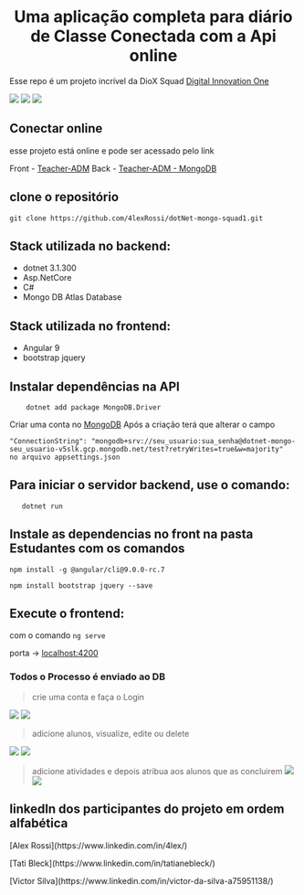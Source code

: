 <h1 align="center">Uma aplicação completa para diário de Classe Conectada com a Api online</h1>

Esse repo é um projeto incrível da DioX Squad
[Digital Innovation One](https://digitalinnovation.one/sign-up?ref=QFX2ZVP4RU)

![](https://img.shields.io/github/stars/4lexRossi/dotNet-mongo-squad1.svg) ![](https://img.shields.io/github/forks/4lexRossi/dotNet-mongo-squad1.svg) ![](https://img.shields.io/github/issues/4lexRossi/dotNet-mongo-squad1.svg)

## Conectar online
esse projeto está online e pode ser acessado pelo link

Front - [Teacher-ADM](https://teacher-adm.azurewebsites.net/)
Back - [Teacher-ADM - MongoDB](https://teacheradm.azurewebsites.net/swagger)

## clone o repositório 

`git clone https://github.com/4lexRossi/dotNet-mongo-squad1.git`

## Stack utilizada no backend:

 * dotnet 3.1.300
 * Asp.NetCore
 * C#
 * Mongo DB Atlas Database

## Stack utilizada no frontend:

 * Angular 9
 * bootstrap jquery

## Instalar dependências na API
```
    dotnet add package MongoDB.Driver
```

Criar uma conta no [MongoDB](https://www.mongodb.com/)
Após a criação terá que alterar o campo 

```
"ConnectionString": "mongodb+srv://seu_usuario:sua_senha@dotnet-mongo-seu_usuario-v5slk.gcp.mongodb.net/test?retryWrites=true&w=majority"
no arquivo appsettings.json
```

## Para iniciar o servidor backend, use o comando:

```
   dotnet run
```
## Instale as dependencias no front na pasta Estudantes com os comandos

`npm install -g @angular/cli@9.0.0-rc.7`

`npm install bootstrap jquery --save`

## Execute o frontend:

com o comando `ng serve`

porta -> [localhost:4200](http://localhost:4200/)

### Todos o Processo é enviado ao DB

>crie uma conta e faça o Login

![](https://imgur.com/QcgsVoA.jpg)
![](https://imgur.com/JqPq8j4.jpg)

>adicione alunos, visualize, edite ou delete

![](https://imgur.com/JinajFx.jpg)
![](https://imgur.com/bvwn7j2.jpg)

>adicione atividades e depois atribua aos alunos que as concluirem
![](https://imgur.com/PqCflYQ.jpg)
![](https://imgur.com/oZRwu1T.jpg)

## linkedIn dos participantes do projeto em ordem alfabética

<p>[Alex Rossi](https://www.linkedin.com/in/4lex/)</p>
<p>[Tati Bleck](https://www.linkedin.com/in/tatianebleck/)</p>
<p>[Victor Silva](https://www.linkedin.com/in/victor-da-silva-a75951138/)</p>